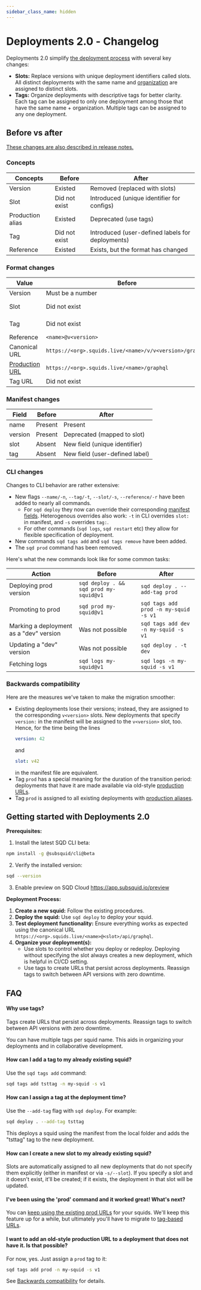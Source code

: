 ```yaml
---
sidebar_class_name: hidden
---
```


# Deployments 2.0 - Сhangelog

Deployments 2.0 simplify [the deployment process](/cloud/overview) with several key changes:

* **Slots:** Replace versions with unique deployment identifiers called slots. All distinct deployments with the same name and [organization](/cloud/resources/organizations) are assigned to distinct slots.
* **Tags:** Organize deployments with descriptive tags for better clarity. Each tag can be assigned to only one deployment among those that have the same name + organization. Multiple tags can be assigned to any one deployment.

## Before vs after

[These changes are also described in release notes.](/deployments-two-release-notes)

### Concepts

| Concepts                | Before                                    | After                                              |
|-------------------------|-------------------------------------------|----------------------------------------------------|
| Version                 | Existed                                   | Removed (replaced with slots)                      |
| Slot                    | Did not exist                             | Introduced (unique identifier for configs)         |
| Production alias        | Existed                                   | Deprecated (use tags)                              |
| Tag                     | Did not exist                             | Introduced (user-defined labels for deployments)   |
| Reference               | Existed                                   | Exists, but the format has changed                 |

### Format changes

| Value         | Before                                                  | After                                                 |
|---------------|---------------------------------------------------------|-------------------------------------------------------|
| Version       | Must be a number                                        | Deprecated                                            |
| Slot          | Did not exist                        | A string of up to six lower case alphanumeric characters, dashes allowed |
| Tag           | Did not exist                                   | A string of lowercase alphanumeric characters, dashes allowed |
| Reference     | `<name>@v<version>`                                     | `[<org>/]<name>(@<slot>\|:<tag>)`                     |
| Canonical URL | `https://<org>.squids.live/<name>/v/v<version>/graphql` | `https://<org>.squids.live/<name>@<slot>/api/graphql` |
| [Production URL](/cloud/resources/production-alias) | `https://<org>.squids.live/<name>/graphql` | Deprecated. See also [backwards compatibility](#backwards-compatibility). |
| Tag URL       | Did not exist                                           | `https://<org>.squids.live/<name>:<tag>/api/graphql`  |

### Manifest changes

| Field       | Before  | After                          |
|-------------|---------|--------------------------------|
| name        | Present | Present                        |
| version     | Present | Deprecated (mapped to slot)    |
| slot        | Absent  | New field (unique identifier)  |
| tag         | Absent  | New field (user-defined label) |

### CLI changes

Changes to CLI behavior are rather extensive:

* New flags `--name/-n`, `--tag/-t`, `--slot/-s`, `--reference/-r` have been added to nearly all commands.
  - For `sqd deploy` they now can override their corresponding [manifest fields](#manifest-changes). Heterogenous overrides also work: `-t` in CLI overrides `slot:` in manifest, and `-s` overrides `tag:`.
  - For other commands (`sqd logs`, `sqd restart` etc) they allow for flexible specification of deployment.
* New commands `sqd tags add` and `sqd tags remove` have been added.
* The `sqd prod` command has been removed.

Here's what the new commands look like for some common tasks:

| Action                                                  | Before                                    | After                                        |
|---------------------------------------------------------|-------------------------------------------|----------------------------------------------|
| Deploying prod version                                  | `sqd deploy . && sqd prod my-squid@v1`    | `sqd deploy . --add-tag prod`                |
| Promoting to prod                                       | `sqd prod my-squid@v1`                    | `sqd tags add prod -n my-squid -s v1`        |
| Marking a deployment as a "dev" version                 | Was not possible                          | `sqd tags add dev -n my-squid -s v1`         |
| Updating a "dev" version                                | Was not possible                          | `sqd deploy . -t dev`                        |
| Fetching logs                                           | `sqd logs my-squid@v1`                    | `sqd logs -n my-squid -s v1`                 |

### Backwards compatibility

Here are the measures we've taken to make the migration smoother:

* Existing deployments lose their versions; instead, they are assigned to the corresponding `v<version>` slots. New deployments that specify `version:` in the manifest will be assigned to the `v<version>` slot, too. Hence, for the time being the lines
  ```yaml
  version: 42
  ```
  and
  ```yaml
  slot: v42
  ```
  in the manifest file are equivalent.
* Tag `prod` has a special meaning for the duration of the transition period: deployments that have it are made available via old-style [production URLs](/cloud/resources/production-alias).
* Tag `prod` is assigned to all existing deployments with [production aliases](/cloud/resources/production-alias).

## Getting started with Deployments 2.0

**Prerequisites:**

1. Install the latest SQD CLI beta:

```bash
npm install -g @subsquid/cli@beta
```

2. Verify the installed version:

```bash
sqd --version
```

3. Enable preview on SQD Cloud https://app.subsquid.io/preview

**Deployment Process:**

1. **Create a new squid:** Follow the existing procedures.
2. **Deploy the squid:** Use `sqd deploy` to deploy your squid.
3. **Test deployment functionality:** Ensure everything works as expected using the canonical URL `https://<org>.squids.live/<name>@<slot>/api/graphql`.
4. **Organize your deployment(s):**
   - Use slots to control whether you deploy or redeploy. Deploying without specifying the slot always creates a new deployment, which is helpful in CI/CD setting.
   - Use tags to create URLs that persist across deployments. Reassign tags to switch between API versions with zero downtime.

## FAQ

#### Why use tags?

Tags create URLs that persist across deployments. Reassign tags to switch between API versions with zero downtime.

You can have multiple tags per squid name. This aids in organizing your deployments and in collaborative development.

#### How can I add a tag to my already existing squid?

Use the `sqd tags add` command:
```bash
sqd tags add tsttag -n my-squid -s v1
```

#### How can I assign a tag at the deployment time?

Use the `--add-tag` flag with `sqd deploy`. For example:

```bash
sqd deploy . --add-tag tsttag
```

This deploys a squid using the manifest from the local folder and adds the "tsttag" tag to the new deployment.

#### How can I create a new slot to my already existing squid?

Slots are automatically assigned to all new deployments that do not specify them explicitly (either in manifest or via `-s/--slot`). If you specify a slot and it doesn't exist, it'll be created; if it exists, the deployment in that slot will be updated.

#### I've been using the 'prod' command and it worked great! What's next?

You can [keep using the existing prod URLs](#backwards-compatibility) for your squids. We'll keep this feature up for a while, but ultimately you'll have to migrate to [tag-based URLs](#format-changes).

#### I want to add an old-style production URL to a deployment that does not have it. Is that possible?

For now, yes. Just assign a `prod` tag to it:
```bash
sqd tags add prod -n my-squid -s v1
```
See [Backwards compatibility](#backwards-compatibility) for details.
